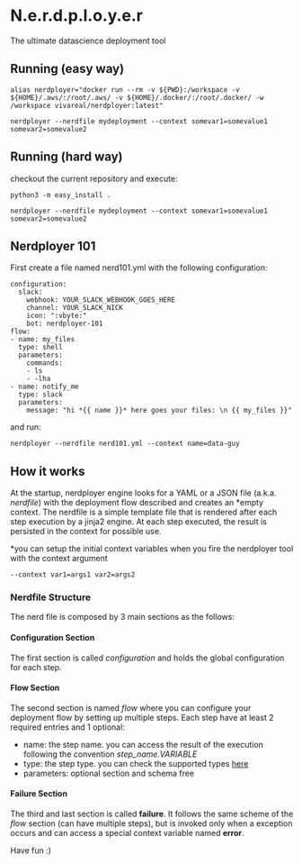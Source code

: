 N.e.r.d.p.l.o.y.e.r
============

The ultimate datascience deployment tool

## Running (easy way)

```alias nerdployer="docker run --rm -v ${PWD}:/workspace -v ${HOME}/.aws/:/root/.aws/ -v ${HOME}/.docker/:/root/.docker/ -w /workspace vivareal/nerdployer:latest"```

```nerdployer --nerdfile mydeployment --context somevar1=somevalue1 somevar2=somevalue2```


## Running (hard way)

checkout the current repository and execute:

```python3 -m easy_install .```

```nerdployer --nerdfile mydeployment --context somevar1=somevalue1 somevar2=somevalue2```


## Nerdployer 101

First create a file named nerd101.yml with the following configuration:

```
configuration:
  slack:
    webhook: YOUR_SLACK_WEBHOOK_GOES_HERE
    channel: YOUR_SLACK_NICK
    icon: ":vbyte:"
    bot: nerdployer-101
flow:
- name: my_files
  type: shell
  parameters:
    commands: 
    - ls
    - -lha
- name: notify_me
  type: slack
  parameters:
    message: "hi *{{ name }}* here goes your files: \n {{ my_files }}"
```
and run:

```nerdployer --nerdfile nerd101.yml --context name=data-guy```


## How it works

At the startup, nerdployer engine looks for a YAML or a JSON file (a.k.a. *nerdfile*) with the deployment flow described and creates an *empty context. The nerdfile is a simple template file that is rendered after each step execution by a jinja2 engine. At each step executed, the result is persisted in the context for possible use.

*you can setup the initial context variables when you fire the nerdployer tool with the context argument

```--context var1=args1 var2=args2```


### Nerdfile Structure

The nerd file is composed by 3 main sections as the follows:


#### Configuration Section

The first section is called *configuration* and holds the global configuration for each step. 

#### Flow Section

The second section is named *flow* where you can configure your deployment flow by setting up multiple steps. Each step have at least 2 required entries and 1 optional: 
- name: the step name. you can access the result of the execution following the convention *step_name.VARIABLE*
- type: the step type. you can check the supported types [here](nerdployer/steps) 
- parameters: optional section and schema free 

#### Failure Section

The third and last section is called **failure**. It follows the same scheme of the *flow* section (can have multiple steps), but is invoked only when a exception occurs and can access a special context variable named **error**.


Have fun :)